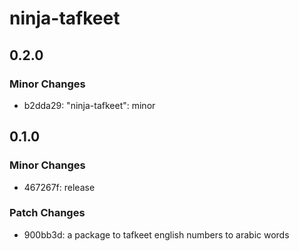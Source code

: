 # ninja-tafkeet

## 0.2.0

### Minor Changes

- b2dda29: "ninja-tafkeet": minor

## 0.1.0

### Minor Changes

- 467267f: release

### Patch Changes

- 900bb3d: a package to tafkeet english numbers to arabic words
